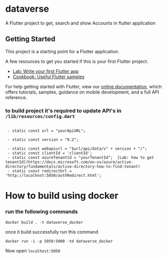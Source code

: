 # dataverse

A Flutter project to get, search and show Accounts in flutter application

## Getting Started

This project is a starting point for a Flutter application.

A few resources to get you started if this is your first Flutter project:

- [Lab: Write your first Flutter app](https://flutter.dev/docs/get-started/codelab)
- [Cookbook: Useful Flutter samples](https://flutter.dev/docs/cookbook)

For help getting started with Flutter, view our
[online documentation](https://flutter.dev/docs), which offers tutorials,
samples, guidance on mobile development, and a full API reference.


### to build project it's required to update API's in `/lib/resources/config.dart`

```

 - static const url = "yourApiURL";

 - static const version = "9.2";

 - static const webapiurl = "$url/api/data/v" + version + "/";
 - static const clientId = 'clientId';
 - static const azureTenantId = "yourTenantId";  [Lab: how to get tenantId](https://docs.microsoft.com/en-us/azure/active-directory/fundamentals/active-directory-how-to-find-tenant)
 - static const redirectUrl = 'http://localhost:5050/authRedirect.html';

```


# How to build using docker

### run the following commands
` docker build . -t dataverse_docker `

once it build successfully run this command

`docker run -i -p 5050:5000 -td dataverse_docker`

Now open `localhost:5050` 